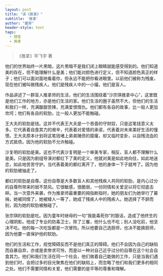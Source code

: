 ```yaml
---
layout: post
title: "读《推拿》"
subtitle: '推拿'
author: "蘑芽"
header-style: text
tags:
  - 随笔
  - 推拿
---
```


> 《推拿》毕飞宇 著

他们的世界始终一片黑暗，这片黑暗不是我们闭上眼睛就能感受得到的。他们知道美的存在，但不能理解什么是美；他们能对颜色进行定义，但不知道颜色真正的样子；他们可以面对面地看着你，但永远不能把你看进眼里。以前他们被称为残废，现在他们被叫做残疾人。他们是残疾人中的一小撮，他们是盲人。

作品讲述了一群盲人推拿师的生活，他们的生活围绕着“沙宗琪推拿中心”，这里既是他们工作的地方，亦是他们生活的家。他们生活的圈子虽然不大，但他们的生活和我们一样，充满酸甜苦辣，充满爱恨情仇。他们都有各自的故事，比一般人更加坎坷；他们有各自的软肋，比一般人更加不能触碰。

王大夫的软肋是钱。这并不代表王大夫是一个吝啬的守财奴，只是这笔钱意义太多。它代表着自食其力的艰辛，代表着对爱情的承诺，代表着对未来美好生活的憧憬。王大夫原本计划将这笔钱堵上弟弟赌债的窟窿，却又临时变卦，以自残流血的方式抵债。因为他的软肋不允许触碰。

沙复明的软肋是美。这也不代表沙复明是一个审美专家，相反，盲人都不理解什么是美。只是因为剧组导演对都红下了美的定义，他就对美是如此地向往，如此地迷恋，如此地苦苦守护。当代表着美的都红离开了，他的身体一下子就垮了。因为他的软肋被抽走了。

都红的软肋是自尊。这份自尊是大多数盲人和其他残疾人共同的软肋，是内心过分的自尊所带来的弱不禁风。它很敏感，很脆弱，一份同情和关爱足以将它彻底击碎。当一次意外来袭，作为推拿师最重要的拇指断指时，她的朋友们为她举行了募捐，她被同情了，她被矮人一等了，她成了残疾人中的残疾人。她选择了不辞而别，因为她的软肋被触碰了。

张宗琪的软肋是吃。因为童年时继母的一句“我能毒死你”的狠话，造成了他终生的心理阴影。他成了专业的防毒卫士，除了三餐，他什么也不吃；别人没吃前，他坚决不吃。他的每一次吃饭都是一次冒险。所以他要自己选厨师，也决不能换厨师，因为他要一直保护他的软肋。

他们的生活和工作，视觉障碍反而不是他们真正的障碍。他们不会因为自己的缺陷而自暴自弃，亦或是卖惨求可怜，而是以一种对自己近乎过分的自尊在这个社会自食其力。他们和我们生活在同一个社会，他们做着自己能做的工作，只是当我们遇到他们时，会把过多的目光聚焦在他们的缺陷上，而忽略了他们和我们更多的相同之处。他们不需要同情和关爱，他们需要的是平等的尊重和理解。
